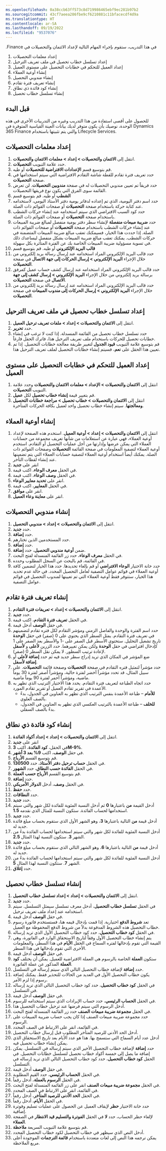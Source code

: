 ```yaml
---
ms.openlocfilehash: 0a38ccb63ff573c8d719986465ebf9ec281b97b2
ms.sourcegitcommit: 43cf7aeea286fbe9cf6210881c11bfacecdf4d9a
ms.translationtype: HT
ms.contentlocale: ar-SA
ms.lasthandoff: 09/19/2022
ms.locfileid: "9537076"
---
```

في هذا التدريب، ستقوم بإجراء المهام التالية لإعداد ‏‫الائتمان والتحصيلات في Finance.

1. إعداد معلمات التحصيلات
1. إعداد تسلسل خطاب تحصيل في ملف تعريف الترحيل‬
1. إعداد العميل للتحكم في خطابات التحصيل على مستوى العميل
1. إنشاء أوعية العملاء
1. إنشاء مندوبي التحصيل
1. إنشاء تعريف فترة تقادم
1. إنشاء كود فائدة ذي نطاق
1. إنشاء تسلسل خطاب تحصيل
 
## <a name="before-you-begin"></a>قبل البدء 

للحصول على أقصى استفادة من هذا التدريب وغيره من التدريبات الأخرى في هذه الوحدة، نوصيك بأن يكون متوفر لديك بيانات العينة القياسية المتوفرة في Dynamics 365 Finance والتي يتم تثبيتها باستخدام Lifecycle Services. 

## <a name="set-up-collections-parameters"></a>إعداد معلمات التحصيلات 

1.  انتقل إلى **الائتمان والتحصيلات > إعداد > معلمات الائتمان والتحصيلات**.
2.  حدد علامة التبويب **التحصيلات‬**.
3.  قم بتوسيع قسم **الإعدادات الافتراضية للتحصيلات** أو طيه.
4.  حدد تعريف فترة تقادم‬ للقطة شاشة التقادم الافتراضية التي سيتم استخدامها في صفحة **التحصيلات**.
5.  حدد فريقاً تم تعيين مندوبي التحصيلات له في صفحة **مندوبين التحصيلات**. لن تعرض القائمة سوى الفرق التي يكون نوع فريقها التحصيلات.
6.  قم بتوسيع قسم **‎‏‫الشطب** أو طيه.
7.  حدد اسم دفتر اليومية، الذي تم إعداده لدفاتر يومية دفتر الأستاذ‬ اليومي، لاستخدامه عند كتابة حركة باستخدام صفحة **التحصيلات** أو صفحات القوائم ذات الصلة.
8.  حدد كود السبب الافتراضي الذي سيتم استخدامه عند إنشاء حركات الشطب باستخدام صفحة **التحصيلات** أو صفحات القوائم ذات الصلة.
9.  حدد **ضريبة مبيعات منفصلة** لإنشاء سطر دفتر يومية منفصل لمبالغ ضريبة المبيعات عند إنشاء حركات الشطب باستخدام صفحة **التحصيلات** أو صفحات القوائم ذات الصلة. إذا حددت هذا الخيار، فسيمكنك تعقب مبالغ ضريبة المبيعات المتضمنة في حركات الشطب. يمكنك تعقب مبالغ ضريبة المبيعات بشكل منفصل ليساعدك ذلك في تسوية مسؤولية ضريبة المبيعات الخاصة بك عن الفترة المتأثرة بكل سهولة.
10. قم بتوسيع قسم **‎‏‫قالب البريد الإلكتروني** أو طيه.
11. حدد قالب البريد الإلكتروني المراد استخدامه عند إرسال رسالة بريد إلكتروني من خلال الإجراء **البريد الإلكتروني > إرسال الحركات إلى جهة الاتصال** في صفحة **التحصيلات**.
12. حدد قالب البريد الإلكتروني المراد استخدامه عند إرسال كشف حساب عميل كمرفق برسالة بريد إلكتروني من خلال الإجراء **البريد الإلكتروني > إرسال كشف إلى جهة الاتصال** في صفحة **التحصيلات**.
13. حدد قالب البريد الإلكتروني المراد استخدامه عند إرسال رسالة بريد إلكتروني من خلال الإجراء **البريد الإلكتروني > إرسال الحركات إلى مندوب المبيعات** في صفحة **التحصيلات**.


## <a name="set-up-a-collection-letter-sequence-on-the-posting-profile"></a>إعداد تسلسل خطاب تحصيل في ملف تعريف الترحيل‬ 

1.  انتقل إلى **الائتمان والتحصيلات > إعداد > ملفات تعريف ترحيل العميل**.
2.  حدد **تحرير**.
3.  حدد تسلسل خطاب تحصيل من القائمة المنسدلة. إذا كنت لا ترغب في إنشاء خطابات تحصيل للحركات باستخدام ملف تعريف الترحيل هذا، فاترك الحقل فارغاً.
4.  قم بتوسيع علامة التبويب **قيود الجدول** لتغيير طريقة معالجة خطابات التحصيل. إذا تم تعيين هذا الحقل على **نعم**، فسيتم إنشاء خطابات التحصيل لملف تعريف الترحيل هذا.


## <a name="set-up-the-customer-to-control-collection-letters-at-the-customer-level"></a>إعداد العميل للتحكم في خطابات التحصيل على مستوى العميل 

1.  انتقل إلى **الائتمان والتحصيلات > الإعداد > معلمات الائتمان والتحصيلات** وحدد علامة التبويب **التحصيلات**.
2.  قم بتغيير قيمة **إنشاء خطاب تحصيل** لكل **عميل**.
3.  انتقل إلى **الائتمان والتحصيلات > خطاب تحصيل > مراجعة خطابات التحصيل ومعالجتها**. سيتم إنشاء خطاب تحصيل واحد لعميل بكافة الحركات المتأخرة.

## <a name="create-customer-pools"></a>إنشاء أوعية العملاء 

1.  انتقل إلى **الائتمان والتحصيلات > إعداد > أوعية العميل**. استخدم هذه الصفحة لإعداد أوعية العملاء، فهي عبارة عن استعلامات من شأنها تعريف مجموعة من حسابات العملاء التي يمكن عرضها وإدارتها من أجل عمليات التحصيل أو التقادم. استخدم أوعية العملاء لتصفية المعلومات في صفحة القائمة **التحصيلات** وصفحات القوائم ذات الصلة. يمكنك أيضاً استخدام أوعية العملاء لتصفية حسابات العملاء التي يتم تضمينها عند إنشاء لقطات التأخر. 
2.  انقر على **جديد**
3.  في الحقل **معرف الوعاء**، اكتب قيمة.
4.  في الحقل **وصف الوعاء**، اكتب قيمة.
5.  انقر على **تحديد معايير الوعاء**.
6.  في الحقل **المعايير**، اكتب قيمة.
7.  انقر على **موافق**.
8.  انقر على **معاينة وعاء العميل**.


## <a name="create-collections-agents"></a>إنشاء مندوبي التحصيلات 

1.  انتقل إلى **الائتمان والتحصيلات > إعداد > مندوبي التحصيل**. 
2.  حدد **جديد‏‎**.
3.  حدد **إضافة**. 
4.  حدد المستخدمين الذين تختارهم.
5.  حدد **إضافة**.
6.  ضمن **أوعية مندوبي التحصيل**، حدد **إضافة**.
7.  في الحقل **معرف الوعاء**، حدد زر القائمة المنسدلة لفتح البحث.
8.  في القائمة، قم بالبحث عن السجل المطلوب وحدده.
9.  حدد خانة الاختيار **الوعاء الافتراضي** أو قم بإلغاء تحديدها. حدد هذا الخيار لتضمين كافة أوعية العملاء في قوائم عوامل التصفية لعامل التحصيل المحدد. في حالة عدم تحديد هذا الخيار، ستتوفر فقط أوعية العملاء التي تم تعيينها لمندوب التحصيل في قوائم عوامل التصفية.


## <a name="create-an-aging-period-definition"></a>إنشاء تعريف فترة تقادم 

1.  انتقل إلى **الائتمان والتحصيلات > إعداد > تعريفات فترة التقادم**. 
2.  حدد **جديد‏‎**.
3.  في الحقل **تعريف فترة التقادم**، اكتب قيمة.
4.  في حقل **الوصف** أدخل قيمة.
5.  حدد اسم الفترة والوحدة والفاصل الزمني ومؤشر التقادم لكل فتره تقادم لتضمينهم في تعريف فترة التقادم. يمثل السطر الذي يحتوي على 0 (صفر) في حقل **الوحدة** تاريخ تشغيل التحليل. ستحتوي الأسطر قبل الصفر على -1 والأسطر بعد الصفر على 1 كإدخال افتراضي في حقل **الوحدة** ولكن يمكن تغييرهما. حدد الزرين **لأعلى** و **لأسفل** لإعادة ترتيب السطور. لا يمكن نقل السطر 0 (صفر).
6.  ضع المؤشر في المكان الذي تريد إدراج سطر جديد فيه ثم حدد **إضافة لأعلى** أو **إضافة لأسفل**.
7.  حدد مؤشراً لتمثيل فتره التقادم في صفحة **التحصيلات** وصفحة قائمة **التحصيلات**. على سبيل المثال، قد تحدد مؤشراً أخضر لفترة حالية، ومؤشراً أصفر لفترة 30 يوماً ماضية، ومؤشراً أحمر لفترة 90 يوماً ماضية.
8.  حدد اتجاه الطباعة لتعريف فترة التقادم. يحدد هذا الاختيار الترتيب الذي تظهر به الأعمدة في تقرير تقادم العميل أو تقرير تقادم المورد. 
    - **للأمام** – طباعة الأعمدة بنفس الترتيب الذي تظهر به العناوين في الجدول، بدءً بالصف العلوي.
    - **للخلف** – طباعة الأعمدة بالترتيب العكسي الذي تظهر به العناوين في الجدول، بدءً بالصف السفلي.


## <a name="create-an-interest-code-with-a-range"></a>إنشاء كود فائدة ذي نطاق 
1.  انتقل إلى **الائتمان والتحصيلات > إعداد > إعداد أكواد الفائدة**.
2.  انقر على **جديد**
3.  في الحقل، **كود الفائدة**، اكتب **3M-9%**.
4.  في حقل **الوصف**، اكتب **9% بعد 3 أشهر**.
5.  قم بتوسيع القسم **الأرباح**.
6.  في الحقل **حساب ترحيل دفتر الأستاذ**، حدد **130500**.
7.  في الحقل **الفائدة حسب النطاق**، حدد **الشهور**.
8.  قم بتوسيع القسم **الأرباح حسب العملة**.
9.  حدد **إضافة**.
10. في الحقل **وصف**، أدخل **الدولار الأمريكي**.
11. حدد **حفظ**.
12. حدد **النطاقات**.
13. حدد **جديد‏‎**.
14. أدخل القيمة **من** باعتبارها **0** ثم أدخل النسبة المئوية للفائدة لكل شهر والتي سيتم استخدامها لحساب الفائدة. ستكون النسبة للمثال الذي نقدمه **1.5**.
15. حدد **جديد‏‎**.
16. أدخل قيمة **من** التالية باعتبارها **3**، وهو الشهر الأول الذي ستقوم بحساب مبلغ فائدة جديد له.
17. أدخل النسبة المئوية للفائدة لكل شهر والتي سيتم استخدامها لحساب الفائدة بدءً من الشهر **3**. ستكون النسبة لهذا المثال **2.5**.
18. حدد **جديد‏‎**.
19. أدخل قيمة **من** التالية باعتبارها **6**، وهو الشهر التالي الذي ستقوم بحساب مبلغ فائدة جديد له.
20. أدخل النسبة المئوية للفائدة لكل شهر والتي سيتم استخدامها لحساب الفائدة بدءً من الشهر **7**. ستكون النسبة لهذا المثال **5**.
21. حدد **إغلاق**.

## <a name="create-a-collection-letter-sequence"></a>إنشاء تسلسل خطاب تحصيل 

1.  انتقل إلى **الائتمان والتحصيلات > إعداد > إعداد تسلسل خطاب التحصيل**.
2.  حدد **جديد‏‎**.
3.  في الحقل **تسلسل خطاب التحصيل**، أدخل معرف تسلسل سيمثل التسلسل. سيتم استخدامه عند إعداد ملف تعريف ترحيل.
4.  في حقل **الوصف** أدخل قيمة. 
5.  تعد **شروط الدفع** اختيارية. إذا قمت بإدخال قيمه هنا، فستستخدم فاتورة رسوم خطاب التحصيل هذه الشروط المدفوعة بدلاً من شروط الدفع المحفوظة مع العميل.
6.  في الحقل **كود خطاب التحصيل**، حدد كود خطاب التحصيل الأول الذي تريد إرساله. 
7.  يتم إنشاء خطاب التحصيل الأول وفقاً لتاريخ الاستحقاق الوارد في الفاتورة، وهي القيمة التي تقوم بإدخالها لفتره السماح في الحقل **الأيام** في هذا السطر، والمعلومات الأخرى التي تقوم بإدخالها في هذا السطر.
8.  في حقل **الوصف** أدخل قيمة. 
9.  ستكون **العملة** الخاصة بالرسوم هي العملة الافتراضية للعميل. يمكن أن يختلف **كود العملة** المذكور عن عملة الفاتورة.
10. حدد **إضافة** لإضافة خطاب التحصيل التالي الذي سيتم إرساله في التسلسل. 
11. يكون خطاب التحصيل الأول في العديد من الحالات للتحذير فقط. يمكنك إضافة رسوم إذا لزم الأمر.
12. في الحقل **كود خطاب التحصيل**، حدد كود خطاب التحصيل التالي الذي تريد إرساله في التسلسل.
13. في حقل **الوصف** أدخل قيمة.
14. في الحقل **الحساب الرئيسي**، حدد حساب الإيرادات الذي سيتم استخدامه للرسوم.
15. أدخل الرسوم التي سيتم فرضها عند ترحيل خطاب التحصيل هذا.
16. في الحقل **مجموعة ضريبة مبيعات الصنف** حدد زر القائمة المنسدلة لفتح البحث. 
17. حدد مجموعة ضريبة مبيعات الصنف إذا كان يجب حساب ضريبة المبيعات على الرسوم.
18. في القائمة، انقر على الارتباط في الصف المحدد.
19. أدخل الحد الأدنى للرصيد المتأخر المطلوب قبل إرسال خطاب التحصيل.
20. أدخل عدد أيام السماح التي ستسمح بها. هذا هو عدد الأيام بعد تاريخ الاستحقاق الذي يمكن إنشاء خطاب تحصيل فيه. 
21. حدد **إضافة** لإضافة خطاب التحصيل الأخير الذي سيتم إرساله في التسلسل. يمكن إضافة ما يصل إلى خمسة أكواد خطاب تحصيل لتسلسل خطابات التحصيل. في الحقل **كود خطاب التحصيل**، حدد كود خطاب التحصيل التالي الذي تريد إرساله في التسلسل.
22. في حقل **الوصف** أدخل قيمة.
23. في الحقل **الحساب الرئيسي**، حدد القيم المطلوبة.
24. في الحقل **الرسوم بالعملة**، أدخل رقماً.
25. في الحقل **مجموعة ضريبة مبيعات الصنف** انقر على زر القائمة المنسدلة لفتح البحث.
26. في القائمة، انقر على الارتباط في الصف المحدد.
27. في الحقل **الحد الأدنى للرصيد المتأخر**، أدخل رقماً.
28. في الحقل **الأيام**، أدخل رقماً.
29. حدد خانة الاختيار **حظر** لإيقاف العميل عن الحصول على عمليات تسليم وفوترة إضافية. 
30. لإلغاء حظر الحساب، حدد **لا** في الحقل **الفوترة والتسليم قيد الانتظار** في الصفحة **العملاء**.
31. قم بتوسيع علامة التبويب السريعة **ملاحظة**.
32. أدخل النص الذي سيظهر في خطاب التحصيل لكود خطاب التحصيل المحدد. 
33. يمكن ترجمه هذا النص إلى لغات متعددة باستخدام **قائمة الترجمات** الموجودة أعلى مربع الملاحظة.



